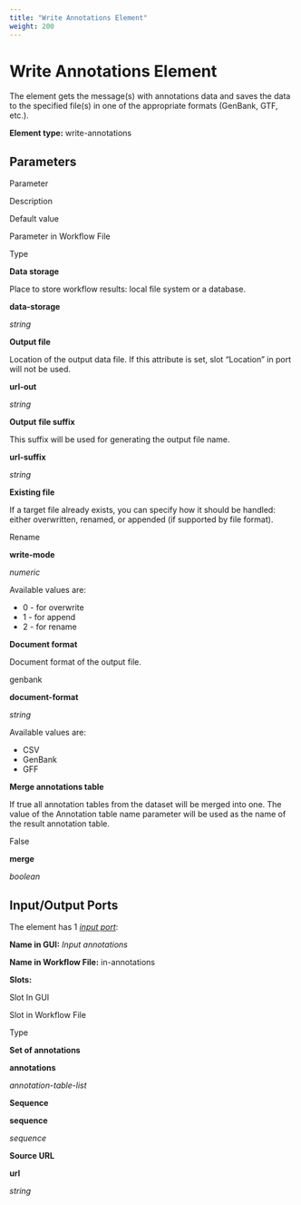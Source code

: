 ```yaml
---
title: "Write Annotations Element"
weight: 200
---
```



# Write Annotations Element

The element gets the message(s) with annotations data and saves the data to the specified file(s) in one of the appropriate formats (GenBank, GTF, etc.).

**Element type:** write-annotations

Parameters
----------



Parameter

Description

Default value

Parameter in Workflow File

Type

**Data storage**

Place to store workflow results: local file system or a database.



**data-storage**

_string_

**Output file**

Location of the output data file. If this attribute is set, slot “Location” in port will not be used.



**url-out**

_string_

**Output** **file suffix**

This suffix will be used for generating the output file name.



**url-suffix**

_string_

**Existing file**

If a target file already exists, you can specify how it should be handled: either overwritten, renamed, or appended (if supported by file format).

Rename

**write-mode**

_numeric_

Available values are:

*   0 - for overwrite
*   1 - for append
*   2 - for rename

**Document format**

Document format of the output file.

genbank

**document-format**

_string_

Available values are:

*   CSV
*   GenBank
*   GFF

**Merge annotations table**

If true all annotation tables from the dataset will be merged into one. The value of the Annotation table name parameter will be used as the name of the result annotation table.

False

**merge**

_boolean_



Input/Output Ports
------------------

The element has 1 [_input port_](http://ugene.unipro.ru/documentation/wd_manual/introduction/schema_terms.html#term-input-port):

**Name in GUI:** _Input annotations_

**Name in Workflow File:** in-annotations

**Slots:**

Slot In GUI

Slot in Workflow File

Type

**Set of annotations**

**annotations**

_annotation-table-list_

**Sequence**

**sequence**

_sequence_

**Source URL**

**url**

_string_
